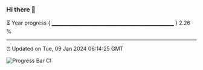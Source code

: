 ### Hi there 👋

⏳ Year progress { ▁▁▁▁▁▁▁▁▁▁▁▁▁▁▁▁▁▁▁▁▁▁▁▁▁▁▁▁▁▁ } 2.26 %

---

⏰ Updated on Tue, 09 Jan 2024 06:14:25 GMT

![Progress Bar CI](https://github.com/liununu/liununu/workflows/Progress%20Bar%20CI/badge.svg)
